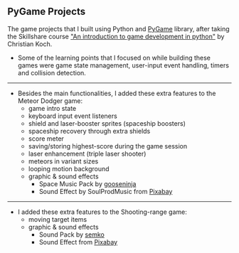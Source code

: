 ## PyGame Projects

The game projects that I built using Python and [PyGame](https://www.pygame.org/docs/) library, after taking the Skillshare course ["An introduction to game development in python"](https://www.skillshare.com/classes/An-introduction-to-game-development-in-python/1357031970) by Christian Koch.

* Some of the learning points that I focused on while building these games were game state management, user-input event handling, timers and collision detection.
---
* Besides the main functionalities, I added these extra features to the Meteor Dodger game:
  - game intro state
  - keyboard input event listeners
  - shield and laser-booster sprites (spaceship boosters)
  - spaceship recovery through extra shields
  - score meter
  - saving/storing highest-score during the game session
  - laser enhancement (triple laser shooter)
  - meteors in variant sizes
  - looping motion background
  - graphic & sound effects
    - Space Music Pack by [gooseninja](https://gooseninja.itch.io/space-music-pack)
    - Sound Effect by SoulProdMusic from [Pixabay](https://pixabay.com/?utm_source=link-attribution&utm_medium=referral&utm_campaign=music&utm_content=6264)
---
* I added these extra features to the Shooting-range game:
  - moving target items
  - graphic & sound effects
    - Sound Pack by [semko](https://semkou.itch.io/sound-pack-free)
    - Sound Effect from [Pixabay](https://pixabay.com/?utm_source=link-attribution&utm_medium=referral&utm_campaign=music&utm_content=6264)
